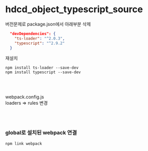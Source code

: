 # hdcd_object_typescript_source

버전문제로 package.json에서 아래부분 삭제
```json
  "devDependencies": {
    "ts-loader": "^2.0.3",
    "typescript": "^2.9.2"
  }
```

재설치
```
npm install ts-loader --save-dev
npm install typescript --save-dev
```
<br/>
<br/>

webpack.config.js   
loaders => rules 변경

<br/>
<br/>

### global로 설치된 webpack 연결
    npm link webpack